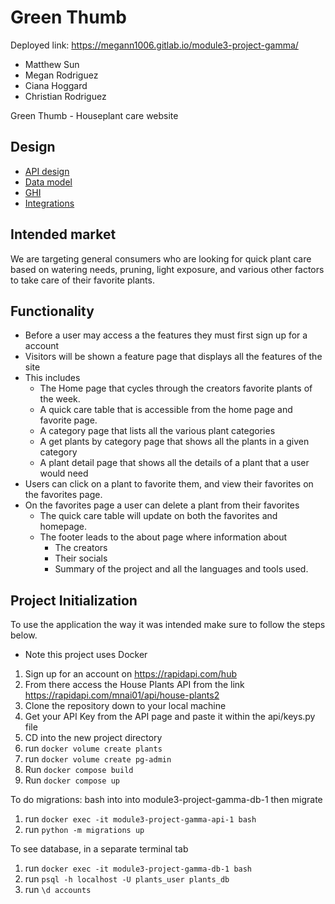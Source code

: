 # Green Thumb

Deployed link: https://megann1006.gitlab.io/module3-project-gamma/

- Matthew Sun
- Megan Rodriguez
- Ciana Hoggard
- Christian Rodriguez

Green Thumb - Houseplant care website

## Design

- [API design](api-design.md)
- [Data model](docs/data-model.md)
- [GHI](docs/green_thumb_wireframe_final.md)
- [Integrations](docs/integrations.md)

## Intended market

We are targeting general consumers who are looking for quick plant care based on watering needs, pruning, light exposure, and various other factors to take care of their favorite plants.

## Functionality

- Before a user may access a the features they must first sign up for a account
- Visitors will be shown a feature page that displays all the features of the site
- This includes
  - The Home page that cycles through the creators favorite plants of the week.
  - A quick care table that is accessible from the home page and favorite page.
  - A category page that lists all the various plant categories
  - A get plants by category page that shows all the plants in a given category
  - A plant detail page that shows all the details of a plant that a user would need
- Users can click on a plant to favorite them, and view their favorites on the favorites page.
- On the favorites page a user can delete a plant from their favorites
  - The quick care table will update on both the favorites and homepage.
  - The footer leads to the about page where information about
    - The creators
    - Their socials
    - Summary of the project and all the languages and tools used.

## Project Initialization

To use the application the way it was intended make sure to follow the steps below.

- Note this project uses Docker

1. Sign up for an account on https://rapidapi.com/hub
2. From there access the House Plants API from the link https://rapidapi.com/mnai01/api/house-plants2
3. Clone the repository down to your local machine
4. Get your API Key from the API page and paste it within the api/keys.py file
5. CD into the new project directory
6. run `docker volume create plants`
7. run `docker volume create pg-admin`
8. Run `docker compose build`
9. Run `docker compose up`

To do migrations: bash into into module3-project-gamma-db-1 then migrate

1. run `docker exec -it module3-project-gamma-api-1 bash`
2. run `python -m migrations up`

To see database, in a separate terminal tab

1. run `docker exec -it module3-project-gamma-db-1 bash`
2. run `psql -h localhost -U plants_user plants_db`
3. run `\d accounts`
